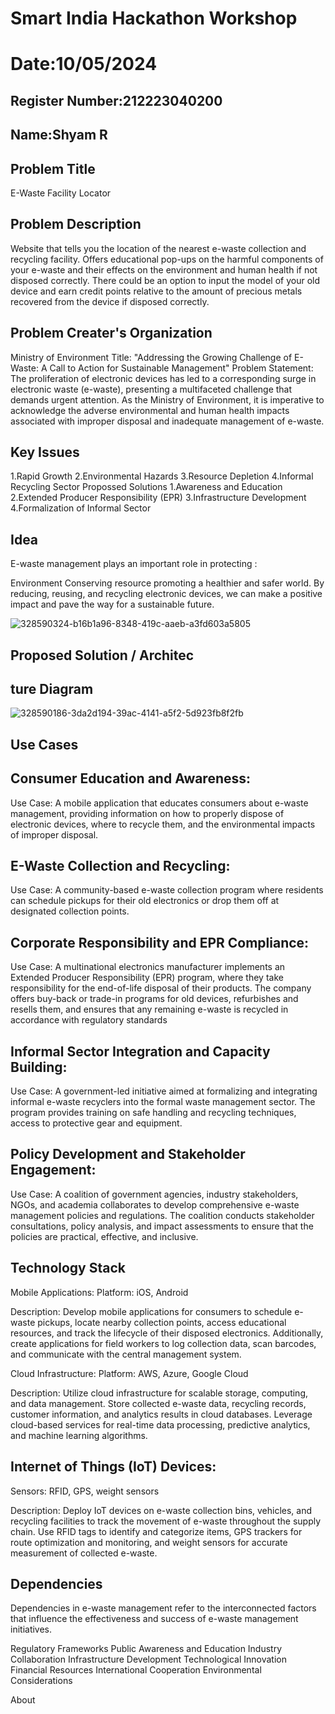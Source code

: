 # Smart India Hackathon Workshop
# Date:10/05/2024
## Register Number:212223040200
## Name:Shyam R
## Problem Title
E-Waste Facility Locator
## Problem Description
Website that tells you the location of the nearest e-waste collection and recycling facility. Offers educational pop-ups on the harmful components of your e-waste and their effects on the environment and human health if not disposed correctly. There could be an option to input the model of your old device and earn credit points relative to the amount of precious metals recovered from the device if disposed correctly.
## Problem Creater's Organization
Ministry of Environment
Title: "Addressing the Growing Challenge of E-Waste: A Call to Action for Sustainable Management"
Problem Statement:
The proliferation of electronic devices has led to a corresponding surge in electronic waste (e-waste), presenting a multifaceted challenge that demands urgent attention. As the Ministry of Environment, it is imperative to acknowledge the adverse environmental and human health impacts associated with improper disposal and inadequate management of e-waste.

## Key Issues
1.Rapid Growth 2.Environmental Hazards 3.Resource Depletion 4.Informal Recycling Sector Propossed Solutions 1.Awareness and Education 2.Extended Producer Responsibility (EPR) 3.Infrastructure Development 4.Formalization of Informal Sector

## Idea
E-waste management plays an important role in protecting :

Environment Conserving resource promoting a healthier and safer world. By reducing, reusing, and recycling electronic devices, we can make a positive impact and pave the way for a sustainable future.

![328590324-b16b1a96-8348-419c-aaeb-a3fd603a5805](https://github.com/selvasachein/SIHPS/assets/151513860/50508105-a1c0-485a-80dd-12e6ceb670c5)

## Proposed Solution / Architec
## ture Diagram
![328590186-3da2d194-39ac-4141-a5f2-5d923fb8f2fb](https://github.com/selvasachein/SIHPS/assets/151513860/665644e1-d435-42e6-9a40-a42c19043b8f)

## Use Cases
## Consumer Education and Awareness:
Use Case: A mobile application that educates consumers about e-waste management, providing information on how to properly dispose of electronic devices, where to recycle them, and the environmental impacts of improper disposal.

## E-Waste Collection and Recycling:
Use Case: A community-based e-waste collection program where residents can schedule pickups for their old electronics or drop them off at designated collection points.

## Corporate Responsibility and EPR Compliance:
Use Case: A multinational electronics manufacturer implements an Extended Producer Responsibility (EPR) program, where they take responsibility for the end-of-life disposal of their products. The company offers buy-back or trade-in programs for old devices, refurbishes and resells them, and ensures that any remaining e-waste is recycled in accordance with regulatory standards

## Informal Sector Integration and Capacity Building:
Use Case: A government-led initiative aimed at formalizing and integrating informal e-waste recyclers into the formal waste management sector. The program provides training on safe handling and recycling techniques, access to protective gear and equipment.

## Policy Development and Stakeholder Engagement:
Use Case: A coalition of government agencies, industry stakeholders, NGOs, and academia collaborates to develop comprehensive e-waste management policies and regulations. The coalition conducts stakeholder consultations, policy analysis, and impact assessments to ensure that the policies are practical, effective, and inclusive.

## Technology Stack
Mobile Applications:
Platform: iOS, Android

Description: Develop mobile applications for consumers to schedule e-waste pickups, locate nearby collection points, access educational resources, and track the lifecycle of their disposed electronics. Additionally, create applications for field workers to log collection data, scan barcodes, and communicate with the central management system.

Cloud Infrastructure:
Platform: AWS, Azure, Google Cloud

Description: Utilize cloud infrastructure for scalable storage, computing, and data management. Store collected e-waste data, recycling records, customer information, and analytics results in cloud databases. Leverage cloud-based services for real-time data processing, predictive analytics, and machine learning algorithms.

## Internet of Things (IoT) Devices:
Sensors: RFID, GPS, weight sensors

Description: Deploy IoT devices on e-waste collection bins, vehicles, and recycling facilities to track the movement of e-waste throughout the supply chain. Use RFID tags to identify and categorize items, GPS trackers for route optimization and monitoring, and weight sensors for accurate measurement of collected e-waste.

## Dependencies
Dependencies in e-waste management refer to the interconnected factors that influence the effectiveness and success of e-waste management initiatives.

Regulatory Frameworks Public Awareness and Education Industry Collaboration Infrastructure Development Technological Innovation Financial Resources International Cooperation Environmental Considerations

About
